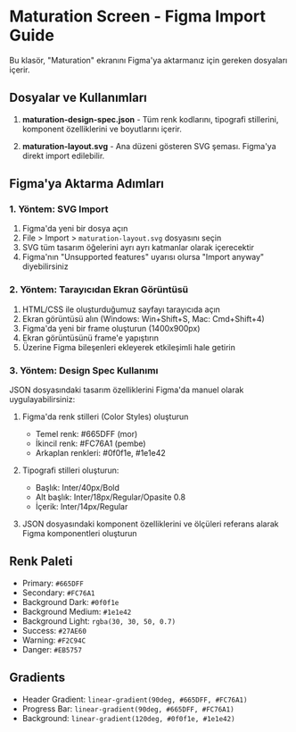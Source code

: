 # Maturation Screen - Figma Import Guide

Bu klasör, "Maturation" ekranını Figma'ya aktarmanız için gereken dosyaları içerir.

## Dosyalar ve Kullanımları

1. **maturation-design-spec.json** - Tüm renk kodlarını, tipografi stillerini, komponent özelliklerini ve boyutlarını içerir.

2. **maturation-layout.svg** - Ana düzeni gösteren SVG şeması. Figma'ya direkt import edilebilir.

## Figma'ya Aktarma Adımları

### 1. Yöntem: SVG Import

1. Figma'da yeni bir dosya açın
2. File > Import > `maturation-layout.svg` dosyasını seçin
3. SVG tüm tasarım öğelerini ayrı ayrı katmanlar olarak içerecektir
4. Figma'nın "Unsupported features" uyarısı olursa "Import anyway" diyebilirsiniz

### 2. Yöntem: Tarayıcıdan Ekran Görüntüsü

1. HTML/CSS ile oluşturduğumuz sayfayı tarayıcıda açın
2. Ekran görüntüsü alın (Windows: Win+Shift+S, Mac: Cmd+Shift+4)
3. Figma'da yeni bir frame oluşturun (1400x900px)
4. Ekran görüntüsünü frame'e yapıştırın
5. Üzerine Figma bileşenleri ekleyerek etkileşimli hale getirin

### 3. Yöntem: Design Spec Kullanımı

JSON dosyasındaki tasarım özelliklerini Figma'da manuel olarak uygulayabilirsiniz:

1. Figma'da renk stilleri (Color Styles) oluşturun
   - Temel renk: #665DFF (mor)
   - İkincil renk: #FC76A1 (pembe)
   - Arkaplan renkleri: #0f0f1e, #1e1e42

2. Tipografi stilleri oluşturun:
   - Başlık: Inter/40px/Bold
   - Alt başlık: Inter/18px/Regular/Opasite 0.8
   - İçerik: Inter/14px/Regular

3. JSON dosyasındaki komponent özelliklerini ve ölçüleri referans alarak Figma komponentleri oluşturun

## Renk Paleti

- Primary: `#665DFF`
- Secondary: `#FC76A1`
- Background Dark: `#0f0f1e`
- Background Medium: `#1e1e42`
- Background Light: `rgba(30, 30, 50, 0.7)`
- Success: `#27AE60`
- Warning: `#F2C94C`
- Danger: `#EB5757`

## Gradients

- Header Gradient: `linear-gradient(90deg, #665DFF, #FC76A1)`
- Progress Bar: `linear-gradient(90deg, #665DFF, #FC76A1)`
- Background: `linear-gradient(120deg, #0f0f1e, #1e1e42)` 